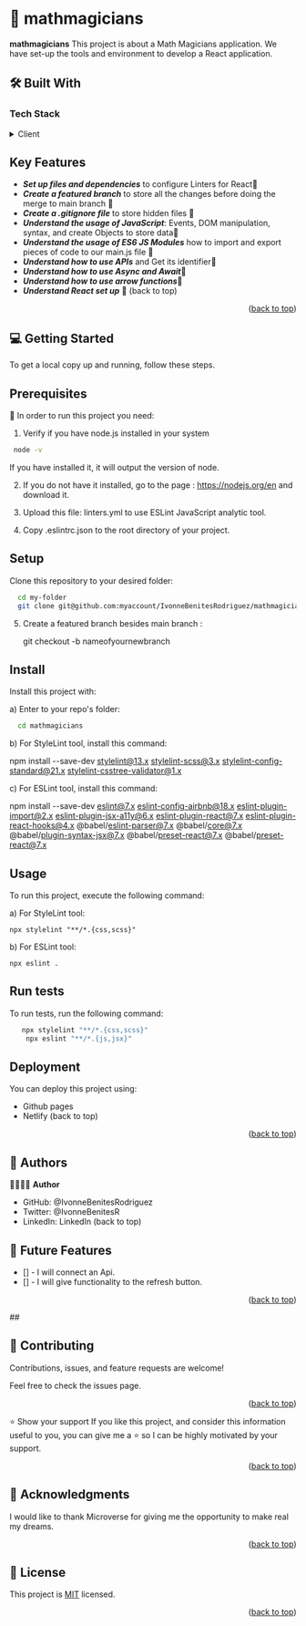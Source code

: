 
# 📖 mathmagicians<a name="about-project"></a>
**mathmagicians** This project is about a Math Magicians application. We have set-up the tools and environment to develop a React application.
<br/>

## 🛠 Built With <a name="built-with"></a> 

### Tech Stack <a name="tech-stack"></a> 

<details>
<summary>Client</summary>
<ul>
<li><a href="https://react.dev/">React</a></li>
<li><a href="https://github.com/microverseinc/linters-config/tree/master/react-redux">Linters for React & Redux</a></li>
</ul><br/>
</details>

## Key Features <br/>
- ***Set up files and dependencies*** to configure Linters for React📍
- ***Create a featured branch*** to store all the changes before doing the merge to main branch 📍
- ***Create a .gitignore file*** to store hidden files 📍
- ***Understand the usage of JavaScript***: Events, DOM manipulation, syntax, and create Objects to store data📍
- ***Understand the usage of ES6 JS Modules*** how to import and export pieces of code to our main.js file 📍
- ***Understand how to use APIs*** and Get its identifier📍
- ***Understand how to use Async and Await***📍
- ***Understand how to use arrow functions***📍
- ***Understand React set up*** 📍
(back to top)

<p align="right">(<a href="#readme-top">back to top</a>)</p>

<!-- GETTING STARTED -->

## 💻 Getting Started <a name="getting-started"></a>

To get a local copy up and running, follow these steps.

## Prerequisites

📍 In order to run this project you need:

1) Verify if you have node.js installed in your system
   
```sh   
 node -v
 ```
If you have installed it, it will output the version of node.

2) If you do not have it installed, go to the page : https://nodejs.org/en and download it.

3) Upload this file: linters.yml to use ESLint JavaScript analytic tool.

4) Copy .eslintrc.json to the root directory of your project.

## Setup

Clone this repository to your desired folder:

```sh
  cd my-folder
  git clone git@github.com:myaccount/IvonneBenitesRodriguez/mathmagicians.git
```

5) Create a featured branch besides main branch :

   git checkout -b nameofyournewbranch

## Install <br/>

Install this project with: <br/>

a) Enter to your repo's folder:
```sh
  cd mathmagicians
```

b) For StyleLint tool, install this command:

  npm install --save-dev stylelint@13.x stylelint-scss@3.x stylelint-config-standard@21.x stylelint-csstree-validator@1.x

c) For ESLint tool, install this command:

  npm install --save-dev eslint@7.x eslint-config-airbnb@18.x eslint-plugin-import@2.x eslint-plugin-jsx-a11y@6.x eslint-plugin-react@7.x eslint-plugin-react-hooks@4.x @babel/eslint-parser@7.x @babel/core@7.x  @babel/plugin-syntax-jsx@7.x  @babel/preset-react@7.x @babel/preset-react@7.x <br/>

## Usage
To run this project, execute the following command:


a) For StyleLint tool:

    npx stylelint "**/*.{css,scss}"
b) For ESLint tool:

    npx eslint .


## Run tests <br/>

To run tests, run the following command:
```sh
   npx stylelint "**/*.{css,scss}"
    npx eslint "**/*.{js,jsx}"
```

## Deployment <br/>

You can deploy this project using:

- Github pages
- Netlify
 (back to top)

<p align="right">(<a href="#readme-top">back to top</a>)</p>

## 👥 Authors <a name="authors"></a>
👩🏽‍💻🌸 **Author**

- GitHub: @IvonneBenitesRodriguez
- Twitter: @IvonneBenitesR
- LinkedIn: LinkedIn
  (back to top)

## 🔭 Future Features <br/>
 - [] - I will connect an Api.
 - [] - I will give functionality to the refresh button.
<p align="right">(<a href="#readme-top">back to top</a>)</p>##

## 🤝 Contributing <a name="contributing"></a> 

Contributions, issues, and feature requests are welcome!

Feel free to check the issues page.

<p align="right">(<a href="#readme-top">back to top</a>)</p>

⭐️ Show your support 
If you like this project, and consider this information useful to you, you can give me a ⭐️ so I can be highly motivated by your support.
<p align="right">(<a href="#readme-top">back to top</a>)</p>

## 🙏 Acknowledgments <a name="acknowledgements"></a>
I would like to thank Microverse for giving me the opportunity to make real my dreams.
<p align="right">(<a href="#readme-top">back to top</a>)</p>

## 📝 License <a name="license"></a>

This project is [MIT](./LICENSE) licensed.
<p align="right">(<a href="#readme-top">back to top</a>)</p>






